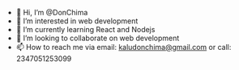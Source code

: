 - 👋 Hi, I’m @DonChima
- 👀 I’m interested in web development
- 🌱 I’m currently learning React and Nodejs
- 💞️ I’m looking to collaborate on web development
- 📫 How to reach me via email: kaludonchima@gmail.com or call: 2347051253099

<!---
DonChima/DonChima is a ✨ special ✨ repository because its `README.md` (this file) appears on your GitHub profile.
You can click the Preview link to take a look at your changes.
--->
